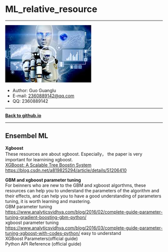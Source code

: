 # ML_relative_resource  

***
![](/fig/log.jpg)   
- Author: Guo Guanglu  
- E-mail: 2360889142@qq.com
- QQ: 2360889142  

***  
[**Back to github.io**][github.io]

***
Ensembel ML  
---

**Xgboost**  
These resources are about xgboost.  Especially， the paper is very important for learnining xgboost.  
[XGBoost: A Scalable Tree Boostin System](/paper/xgboost.pdf)  
https://blog.csdn.net/a819825294/article/details/51206410  


**GBM and xgboost parameter tuning**    
For beinners who are new to the GBM and xgboost algorthms, these resources can help you to understand the parameters of the algorithm and their effects, and can help you to have a good understanding of parameters tuning, it is worth learning and mastering.  
GBM parameter tuning  
https://www.analyticsvidhya.com/blog/2016/02/complete-guide-parameter-tuning-gradient-boosting-gbm-python/  
xgboost parameter tuning  
https://www.analyticsvidhya.com/blog/2016/03/complete-guide-parameter-tuning-xgboost-with-codes-python/  easy to understand  
XGBoost Parameters(official guide)  
Python API Reference (official guide)  




[github.io]: https://guoguanglu.github.io 'jump to github.io'  
[XGBoost Parameters(official guide)]:https://xgboost.readthedocs.io/en/latest/parameter.html#general-parameters  
[Python API Reference (official guide)]:https://xgboost.readthedocs.io/en/latest/python/python_api.html
